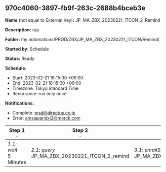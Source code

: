 ## 970c4060-3897-fb9f-263c-2688b4bceb3e

**Name** (not equal to External Key)**:** JP_MA_ZBX_20230221_ITCON_2_Remind

**Description:** n/a

**Folder:** my automations/PROD/ZBX/JP_MA_ZBX_20230221_ITCON/Remind/

**Started by:** Schedule

**Status:** Ready

**Schedule:**

* Start: 2023-02-21 18:15:00 +09:00
* End: 2023-02-21 18:15:00 +09:00
* Timezone: Tokyo Standard Time
* Recurrance: run only once

**Notifications:**

* Complete: msd@directus.co.jp
* Error: amsjapandxl2@merck.com

| Step 1<br>_<small>-</small>_ | Step 2<br>_<small>-</small>_ | Step 3<br>_<small>-</small>_ |
| --- | --- | --- |
| _1.1: wait_<br>5 Minutes | _2.1: query_<br>JP_MA_ZBX_20230221_ITCON_2_remind | _3.1: emailSend_<br>JP_MA_ZBX_20230221_ITCON_2_remind |
